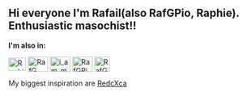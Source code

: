## Hi everyone I'm Rafail(also RafGPio, Raphie). Enthusiastic masochist!!

**I'm also in:**

<a href="https://discord.com/users/454648581933236224" target="blank"><image align="center" src="https://assets-global.website-files.com/6257adef93867e50d84d30e2/636e0a6a49cf127bf92de1e2_icon_clyde_blurple_RGB.png" alt="Raphie" height="26" width="34" /></a>
<a href="https://x.com/rafgpio" target="blank"><img align="center" src="https://raw.githubusercontent.com/rahuldkjain/github-profile-readme-generator/master/src/images/icons/Social/twitter.svg" alt="RafG" height="30" width="40" /></a>
<a href="https://www.twitch.tv/rafgpio" target="blank"><img align="center" src="https://www.svgrepo.com/show/343527/twitch-network-communication-interaction-connection.svg" alt="i_am_max_lu" height="30" width="40" /></a>
<a href="https://www.youtube.com/c/rafgpio" target="blank"><img align="center" src="https://www.svgrepo.com/show/475700/youtube-color.svg" alt="RafGPio" height="30" width="40" /></a>
<a href="https://osu.ppy.sh/users/13705417" target="blank"><img align="center" src="https://upload.wikimedia.org/wikipedia/commons/thumb/1/1e/Osu%21_Logo_2016.svg/2048px-Osu%21_Logo_2016.svg.png" alt="RafGPio" height="30" width="30" /></a>

My biggest inspiration are [RedcXca](https://x.com/redcxca)
